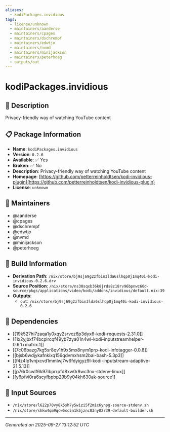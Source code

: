 ```yaml
---
aliases:
  - kodiPackages.invidious
tags:
  - license/unknown
  - maintainers/aanderse
  - maintainers/cpages
  - maintainers/dschrempf
  - maintainers/edwtjo
  - maintainers/nvmd
  - maintainers/minijackson
  - maintainers/peterhoeg
  - outputs/out
---
```


# kodiPackages.invidious

## 📝 Description

Privacy-friendly way of watching YouTube content

## 📋 Package Information

- **Name**: `kodiPackages.invidious`
- **Version**: `0.2.6`
- **Available**: ✅ Yes
- **Broken**: ✅ No
- **Description**: Privacy-friendly way of watching YouTube content
- **Homepage**: [https://github.com/petterreinholdtsen/kodi-invidious-plugin](https://github.com/petterreinholdtsen/kodi-invidious-plugin)
- **License**: `unknown`
## 👥 Maintainers

- @aanderse
- @cpages
- @dschrempf
- @edwtjo
- @nvmd
- @minijackson
- @peterhoeg


## 🔧 Build Information

- **Derivation Path**: `/nix/store/bj9sj69g2zfbin3lda6slhqp0j1mq40i-kodi-invidious-0.2.6.drv`
- **Source Position**: `/nix/store/ns30sqxb36k8jrds8z18rv96bpnwc60d-source/pkgs/applications/video/kodi/addons/invidious/default.nix:39`
- **Outputs**:
  - `out`:  `/nix/store/bj9sj69g2zfbin3lda6slhqp0j1mq40i-kodi-invidious-0.2.6`

## 🔗 Dependencies

- [[19k527hi7zaqa1y0xqy2srvcz6p3dyx6-kodi-requests-2.31.0]]
- [[1x2yjbxf74bcplrcqf49yb7zya01n4wl-kodi-inputstreamhelper-0.6.1+matrix.1]]
- [[7c06bazg7kg5sr8qv1h9x5mx8nym1prp-kodi-infotagger-0.0.8]]
- [[bjsb6wdjykafnkixq156qdvmxhsm2bai-bash-5.3p3]]
- [[f4z4lp1vnjxcvd1mmlwj7w6fdyigyz9l-kodi-inputstream-adaptive-21.5.13]]
- [[p76r0cwlf6k97ibprrpfd8xw0r8wc3nx-stdenv-linux]]
- [[y6pfvi0ra6scyfbpbp29b9y04kh630ak-source]]

## 📁 Input Sources

- `/nix/store/l622p70vy8k5sh7y5wizi5f2mic6ynpg-source-stdenv.sh`
- `/nix/store/shkw4qm9qcw5sc5n1k5jznc83ny02r39-default-builder.sh`

---
*Generated on 2025-09-27 13:12:52 UTC*
